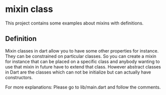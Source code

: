 # mixin class

This project contains some examples about mixins with definitions.

## Definition

Mixin classes in dart allow you to have some other properties for instance. They can be constrained on particular classes. So you can create a mixin for instance that can be placed on a specific class and anybody wanting to use that mixin in future have to extend that class.
However abstract classes in Dart are the classes which can not be initialize but can actually have constructors.

For more explanations:
Please go to lib/main.dart and follow the comments.
